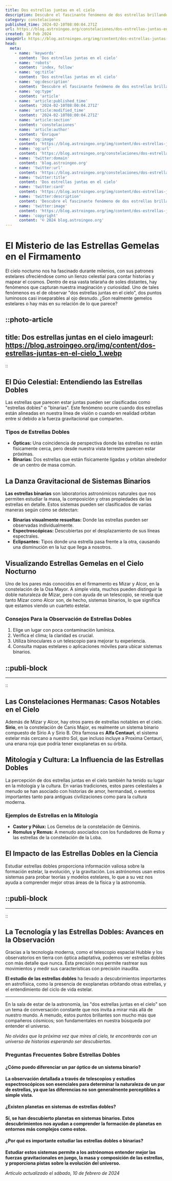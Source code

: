 ```yaml
---
title: Dos estrellas juntas en el cielo
description: Descubre el fascinante fenómeno de dos estrellas brillando juntas en el cielo y lo que revelan sobre nuestro universo.
category: constelaciones
published_time: 2024-02-10T08:00:04.271Z
url: https://blog.astroingeo.org/constelaciones/dos-estrellas-juntas-en-el-cielo
created: 10 Feb 2024
imageUrl: https://blog.astroingeo.org/img/content/dos-estrellas-juntas-en-el-cielo_1.webp
head:
  meta:
    - name: 'keywords'
      content: 'Dos estrellas juntas en el cielo'
    - name: 'robots'
      content: 'index, follow'
    - name: 'og:title'
      content: 'Dos estrellas juntas en el cielo'
    - name: 'og:description'
      content: 'Descubre el fascinante fenómeno de dos estrellas brillando juntas en el cielo y lo que revelan sobre nuestro universo.'
    - name: 'og:type'
      content: 'article'
    - name: 'article:published_time'
      content: '2024-02-10T08:00:04.271Z'
    - name: 'article:modified_time'
      content: '2024-02-10T08:00:04.271Z'
    - name: 'article:section'
      content: 'constelaciones'
    - name: 'article:author'
      content: 'Enrique'
    - name: 'og:image'
      content: 'https://blog.astroingeo.org/img/content/dos-estrellas-juntas-en-el-cielo_1.webp'
    - name: 'og:url'
      content: 'https://blog.astroingeo.org/constelaciones/dos-estrellas-juntas-en-el-cielo'
    - name: 'twitter:domain'
      content: 'blog.astroingeo.org'
    - name: 'twitter:url'
      content: 'https://blog.astroingeo.org/constelaciones/dos-estrellas-juntas-en-el-cielo'
    - name: 'twitter:title'
      content: 'Dos estrellas juntas en el cielo'
    - name: 'twitter:card'
      content: 'https://blog.astroingeo.org/img/content/dos-estrellas-juntas-en-el-cielo_1.webp'
    - name: 'twitter:description'
      content: 'Descubre el fascinante fenómeno de dos estrellas brillando juntas en el cielo y lo que revelan sobre nuestro universo.'
    - name: 'twitter:image'
      content: 'https://blog.astroingeo.org/img/content/dos-estrellas-juntas-en-el-cielo_1.webp'
    - name: 'copyright'
      content: '© 2024 blog.astroingeo.org'
---
```

# El Misterio de las Estrellas Gemelas en el Firmamento

El cielo nocturno nos ha fascinado durante milenios, con sus patrones estelares ofreciéndose como un lienzo celestial para contar historias y mapear el cosmos. Dentro de esa vasta telaraña de soles distantes, hay fenómenos que capturan nuestra imaginación y curiosidad. Uno de tales fenómenos es el de observar "dos estrellas juntas en el cielo", dos puntos luminosos casi inseparables al ojo desnudo. ¿Son realmente gemelos estelares o hay más en su relación de lo que parece?


::photo-article
---
title: Dos estrellas juntas en el cielo
imageurl: https://blog.astroingeo.org/img/content/dos-estrellas-juntas-en-el-cielo_1.webp
---
::


## El Dúo Celestial: Entendiendo las Estrellas Dobles

Las estrellas que parecen estar juntas pueden ser clasificadas como "estrellas dobles" o "binarias". Este fenómeno ocurre cuando dos estrellas están alineadas en nuestra línea de visión o cuando en realidad orbitan entre sí debido a la fuerza gravitacional que comparten.

### Tipos de Estrellas Dobles

- **Ópticas:** Una coincidencia de perspectiva donde las estrellas no están físicamente cerca, pero desde nuestra vista terrestre parecen estar próximas.
- **Binarias:** Dos estrellas que están físicamente ligadas y orbitan alrededor de un centro de masa común.

## La Danza Gravitacional de Sistemas Binarios

**Las estrellas binarias** son laboratorios astronómicos naturales que nos permiten estudiar la masa, la composición y otras propiedades de las estrellas en detalle. Estos sistemas pueden ser clasificados de varias maneras según cómo se detectan:

- **Binarias visualmente resueltas:** Donde las estrellas pueden ser observadas individualmente.
- **Espectroscópicas:** Descubiertas por el desplazamiento de sus líneas espectrales.
- **Eclipsantes:** Tipos donde una estrella pasa frente a la otra, causando una disminución en la luz que llega a nosotros.

## Visualizando Estrellas Gemelas en el Cielo Nocturno

Uno de los pares más conocidos en el firmamento es Mizar y Alcor, en la constelación de la Osa Mayor. A simple vista, muchos pueden distinguir la doble naturaleza de Mizar, pero con ayuda de un telescopio, se revela que tanto Mizar como Alcor son, de hecho, sistemas binarios, lo que significa que estamos viendo un cuarteto estelar.

### Consejos Para la Observación de Estrellas Dobles

1. Elige un lugar con poca contaminación lumínica.
2. Verifica el clima; la claridad es crucial.
3. Utiliza binoculares o un telescopio para mejorar tu experiencia.
4. Consulta mapas estelares o aplicaciones móviles para ubicar sistemas binarios.


  ::publi-block
  ---
  ---
  ::
  
  
## Las Constelaciones Hermanas: Casos Notables en el Cielo

Además de Mizar y Alcor, hay otros pares de estrellas notables en el cielo. **Sirio**, en la constelación de Canis Major, es realmente un sistema binario compuesto de Sirio A y Sirio B. Otra famosa es **Alfa Centauri**, el sistema estelar más cercano a nuestro Sol, que incluso incluye a Proxima Centauri, una enana roja que podría tener exoplanetas en su órbita.

## Mitología y Cultura: La Influencia de las Estrellas Dobles

La percepción de dos estrellas juntas en el cielo también ha tenido su lugar en la mitología y la cultura. En varias tradiciones, estos pares celestiales a menudo se han asociado con historias de amor, hermandad, o eventos importantes tanto para antiguas civilizaciones como para la cultura moderna.

### Ejemplos de Estrellas en la Mitología

- **Castor y Pólux:** Los Gemelos de la constelación de Géminis.
- **Romulus y Remus:** A menudo asociados con los fundadores de Roma y las estrellas de la constelación de la Loba.

## El Impacto de las Estrellas Dobles en la Ciencia

Estudiar estrellas dobles proporciona información valiosa sobre la formación estelar, la evolución, y la gravitación. Los astrónomos usan estos sistemas para probar teorías y modelos estelares, lo que a su vez nos ayuda a comprender mejor otras áreas de la física y la astronomía.


  ::publi-block
  ---
  ---
  ::
  
  
## La Tecnología y las Estrellas Dobles: Avances en la Observación

Gracias a la tecnología moderna, como el telescopio espacial Hubble y los observatorios en tierra con óptica adaptativa, podemos ver estrellas dobles con más detalle que nunca. Esta precisión nos permite rastrear sus movimientos y medir sus características con precisión inaudita.

**El estudio de las estrellas dobles** ha llevado a descubrimientos importantes en astrofísica, como la presencia de exoplanetas orbitando otras estrellas, y el entendimiento del ciclo de vida estelar.

---

En la sala de estar de la astronomía, las "dos estrellas juntas en el cielo" son un tema de conversación constante que nos invita a mirar más allá de nuestro mundo. A menudo, estos puntos brillantes son mucho más que compañeros cósmicos; son fundamentales en nuestra búsqueda por entender el universo.

*No olvides que la próxima vez que mires al cielo, te encontrarás con un universo de historias esperando ser descubiertas.*

### Preguntas Frecuentes Sobre Estrellas Dobles

#### ¿Cómo puedo diferenciar un par óptico de un sistema binario?
**La observación detallada a través de telescopios y estudios espectroscópicos son esenciales para determinar la naturaleza de un par de estrellas, ya que las diferencias no son generalmente perceptibles a simple vista.**

#### ¿Existen planetas en sistemas de estrellas dobles?
**Sí, se han descubierto planetas en sistemas binarios. Estos descubrimientos nos ayudan a comprender la formación de planetas en entornos más complejos como estos.**

#### ¿Por qué es importante estudiar las estrellas dobles o binarias?
**Estudiar estos sistemas permite a los astrónomos entender mejor las fuerzas gravitacionales en juego, la masa y composición de las estrellas, y proporciona pistas sobre la evolución del universo.**

_Artículo actualizado el sábado, 10 de febrero de 2024_